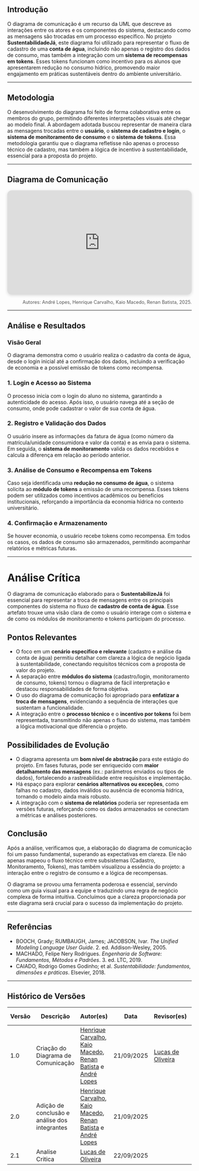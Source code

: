 ## Introdução  
O diagrama de comunicação é um recurso da UML que descreve as interações entre os atores e os componentes do sistema, destacando como as mensagens são trocadas em um processo específico. No projeto **SustentabilidadeJá**, este diagrama foi utilizado para representar o fluxo de cadastro de uma **conta de água**, incluindo não apenas o registro dos dados de consumo, mas também a integração com um **sistema de recompensas em tokens**. Esses tokens funcionam como incentivo para os alunos que apresentarem redução no consumo hídrico, promovendo maior engajamento em práticas sustentáveis dentro do ambiente universitário.  

---

## Metodologia  
O desenvolvimento do diagrama foi feito de forma colaborativa entre os membros do grupo, permitindo diferentes interpretações visuais até chegar ao modelo final. A abordagem adotada buscou representar de maneira clara as mensagens trocadas entre o **usuário**, o **sistema de cadastro e login**, o **sistema de monitoramento de consumo** e o **sistema de tokens**. Essa metodologia garantiu que o diagrama refletisse não apenas o processo técnico de cadastro, mas também a lógica de incentivo à sustentabilidade, essencial para a proposta do projeto.  

---

## Diagrama de Comunicação  

<div style="position: relative; padding-bottom: 56.25%; height: 0; overflow: hidden; max-width: 100%; border-radius: 12px; box-shadow: 0 2px 8px rgba(0,0,0,.15);">
  <iframe
    src="https://miro.com/app/live-embed/uXjVJFWyPNs=/?embedMode=view_only_without_ui&moveToViewport=-947,-524,1977,1025&embedId=568823805487"
    style="position: absolute; top: 0; left: 0; width: 100%; height: 100%; border: 0;"
    allow="fullscreen; clipboard-read; clipboard-write"
    allowfullscreen
    scrolling="no"
    frameborder="0"
  ></iframe>
</div>
<p style="text-align: right; font-size: 0.9em; color: #555;">Autores: André Lopes, Henrique Carvalho, Kaio Macedo, Renan Batista, 2025.</p>

---

## Análise e Resultados  

### Visão Geral  
O diagrama demonstra como o usuário realiza o cadastro da conta de água, desde o login inicial até a confirmação dos dados, incluindo a verificação de economia e a possível emissão de tokens como recompensa.  

### 1. Login e Acesso ao Sistema  
O processo inicia com o login do aluno no sistema, garantindo a autenticidade do acesso. Após isso, o usuário navega até a seção de consumo, onde pode cadastrar o valor de sua conta de água.  

### 2. Registro e Validação dos Dados  
O usuário insere as informações da fatura de água (como número da matrícula/unidade consumidora e valor da conta) e as envia para o sistema. Em seguida, o **sistema de monitoramento** valida os dados recebidos e calcula a diferença em relação ao período anterior.  

### 3. Análise de Consumo e Recompensa em Tokens  
Caso seja identificada uma **redução no consumo de água**, o sistema solicita ao **módulo de tokens** a emissão de uma recompensa. Esses tokens podem ser utilizados como incentivos acadêmicos ou benefícios institucionais, reforçando a importância da economia hídrica no contexto universitário.  

### 4. Confirmação e Armazenamento  
Se houver economia, o usuário recebe tokens como recompensa. Em todos os casos, os dados de consumo são armazenados, permitindo acompanhar relatórios e métricas futuras.  

---
# Análise Crítica

O diagrama de comunicação elaborado para o **SustentabilizeJá** foi essencial para representar a troca de mensagens entre os principais componentes do sistema no fluxo de **cadastro de conta de água**. Esse artefato trouxe uma visão clara de como o usuário interage com o sistema e de como os módulos de monitoramento e tokens participam do processo.

## Pontos Relevantes
- O foco em um **cenário específico e relevante** (cadastro e análise da conta de água) permitiu detalhar com clareza a lógica de negócio ligada à sustentabilidade, conectando requisitos técnicos com a proposta de valor do projeto.  
- A separação entre **módulos do sistema** (cadastro/login, monitoramento de consumo, tokens) tornou o diagrama de fácil interpretação e destacou responsabilidades de forma objetiva.  
- O uso do diagrama de comunicação foi apropriado para **enfatizar a troca de mensagens**, evidenciando a sequência de interações que sustentam a funcionalidade.  
- A integração entre o **processo técnico** e o **incentivo por tokens** foi bem representada, transmitindo não apenas o fluxo do sistema, mas também a lógica motivacional que diferencia o projeto.  

## Possibilidades de Evolução
- O diagrama apresenta um **bom nível de abstração** para este estágio do projeto. Em fases futuras, pode ser enriquecido com **maior detalhamento das mensagens** (ex.: parâmetros enviados ou tipos de dados), fortalecendo a rastreabilidade entre requisitos e implementação.  
- Há espaço para explorar **cenários alternativos ou exceções**, como falhas no cadastro, dados inválidos ou ausência de economia hídrica, tornando o modelo ainda mais robusto.  
- A integração com o **sistema de relatórios** poderia ser representada em versões futuras, reforçando como os dados armazenados se conectam a métricas e análises posteriores.
  
## Conclusão

Após a análise, verificamos que, a elaboração do diagrama de comunicação foi um passo fundamental, superando as expectativas em clareza. Ele não apenas mapeou o fluxo técnico entre subsistemas (Cadastro, Monitoramento, Tokens), mas também visualizou a essência do projeto: a interação entre o registro de consumo e a lógica de recompensas.

O diagrama se provou uma ferramenta poderosa e essencial, servindo como um guia visual para a equipe e traduzindo uma regra de negócio complexa de forma intuitiva. Concluímos que a clareza proporcionada por este diagrama será crucial para o sucesso da implementação do projeto.

---

## Referências  

- BOOCH, Grady; RUMBAUGH, James; JACOBSON, Ivar. *The Unified Modeling Language User Guide*. 2. ed. Addison-Wesley, 2005.    
- MACHADO, Felipe Nery Rodrigues. *Engenharia de Software: Fundamentos, Métodos e Padrões*. 3. ed. LTC, 2019.
- CAIADO, Rodrigo Gomes Godinho; et al. *Sustentabilidade: fundamentos, dimensões e práticas*. Elsevier, 2018.

---

## Histórico de Versões

| Versão | Descrição                            | Autor(es)                                                                                         | Data       | Revisor(es)                                                                                                 | Data de Revisão |
| ------ | ------------------------------------ | ------------------------------------------------------------------------------------------------- | ---------- | ----------------------------------------------------------------------------------------------------------- | --------- |
| 1.0    | Criação do Diagrama de Comunicação | [Henrique Carvalho](https://github.com/henriquecarv3), [Kaio Macedo](https://github.com/bigkaio), [Renan Batista](https://github.com/renanpariiz) e [André Lopes](https://github.com/AndreLopesDeSousa) | 21/09/2025 | [Lucas de Oliveira](https://github.com/LucasOliveiraDiasMarquesFerreira) | 22/09/2025 |
| 2.0    | Adição de conclusão e análise dos integrantes | [Henrique Carvalho](https://github.com/henriquecarv3), [Kaio Macedo](https://github.com/bigkaio), [Renan Batista](https://github.com/renanpariiz) e [André Lopes](https://github.com/AndreLopesDeSousa) | 21/09/2025 |  |  |
| 2.1    | Analise Critica | [Lucas de Oliveira](https://github.com/LucasOliveiraDiasMarquesFerreira) | 22/09/2025 |  |  |
